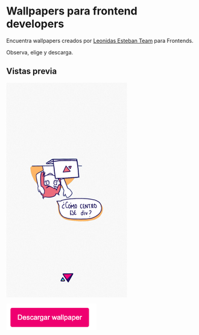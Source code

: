 # Wallpapers para frontend developers

Encuentra wallpapers creados por [Leonidas Esteban Team](https://leonidasesteban.com) para Frontends.

Observa, elige y descarga. 

## Vistas previa

<img width="320px" src="https://github.com/no-te-rindas/wallpapers/blob/main/spoilers-del-desarrollo.png" />



<a href="https://leonidasesteban.com"> <img width="240px" heigth="80px" src="https://github.com/no-te-rindas/imagenes/blob/main/proyectos/btw-download.png?raw=true"/> </a>




